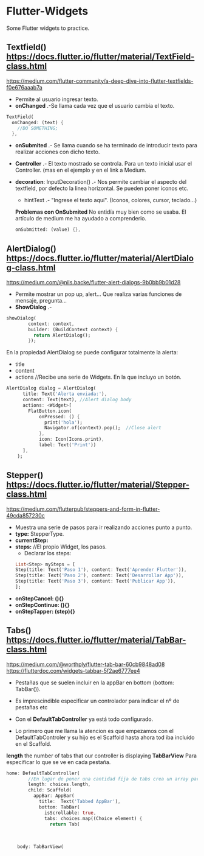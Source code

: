 # Flutter-Widgets
Some Flutter widgets to practice.

## Textfield() https://docs.flutter.io/flutter/material/TextField-class.html
https://medium.com/flutter-community/a-deep-dive-into-flutter-textfields-f0e676aaab7a

- Permite al usuario ingresar texto.
- **onChanged** .-Se llama cada vez que el usuario cambia el texto.
``` Dart
TextField(
  onChanged: (text) {
    //DO SOMETHING;
  },
  ```
- **onSubmited** .- Se llama cuando se ha terminado de introducir texto para realizar acciones con dicho texto.
- **Controller** .- El texto mostrado se controla. Para un texto inicial usar el Controller. (mas en el ejemplo y en el link a Medium.
- **decoration**: InputDecoration() .- Nos permite cambiar el aspecto del textfield, por defecto la linea horizontal. Se pueden poner iconos etc.
  - hintText .- "Ingrese el texto aquí". (Iconos, colores, cursor, teclado...)
  
  **Problemas con OnSubmited**
  No entidía muy bien como se usaba. El artículo de medium me ha ayudado a comprenderlo.
  ```Dart
  onSubmitted: (value) {},
  ```

## AlertDialog()  https://docs.flutter.io/flutter/material/AlertDialog-class.html
https://medium.com/@nils.backe/flutter-alert-dialogs-9b0bb9b01d28

- Permite mostrar un pop up, alert... Que realiza varias funciones de mensaje, pregunta...
- **ShowDialog** .-
``` Dart
showDialog(
        context: context,
        builder: (BuildContext context) {
          return AlertDialog();
        });
```
En la propiedad AlertDialog se puede configurar totalmente la alerta:
- title
- content
- actions //Recibe una serie de Widgets. En la que incluyo un botón.

``` Dart
AlertDialog dialog = AlertDialog(
      title: Text('Alerta enviada:'),
      content: Text(text), //Alert dialog body
      actions: <Widget>[
        FlatButton.icon(
            onPressed: () {
              print('hola');
              Navigator.of(context).pop();  //Close alert
            },
            icon: Icon(Icons.print),
            label: Text('Print'))
      ],
    );
```

## Stepper()  https://docs.flutter.io/flutter/material/Stepper-class.html
https://medium.com/flutterpub/steppers-and-form-in-flutter-49cda857230c

- Muestra una serie de pasos para ir realizando acciones punto a punto.
- **type:** StepperType.
- **currentStep:**
- **steps:** //El propio Widget, los pasos.
	- Declarar los steps:
	``` Dart
	List<Step> mySteps = [
    Step(title: Text('Paso 1'), content: Text('Aprender Flutter')),
    Step(title: Text('Paso 2'), content: Text('Desarrollar App')),
    Step(title: Text('Paso 3'), content: Text('Publicar App')),
	];
	``` 
- **onStepCancel: (){}**
- **onStepContinue: (){}**
- **onStepTapper: (step){}**

## Tabs() https://docs.flutter.io/flutter/material/TabBar-class.html
https://medium.com/@worthply/flutter-tab-bar-60cb9848ad08
https://flutterdoc.com/widgets-tabbar-5f2ae6777ee4

- Pestañas que se suelen incluir en la appBar en bottom (bottom: TabBar()). 

- Es imprescindible especificar un controlador para indicar el nº de pestañas etc
- Con el **DefaultTabController** ya está todo configurado.
- Lo primero que me llama la atencion es que empezamos con el DefaultTabControler y su hijo es el Scaffold
hasta ahora tod iba incluido en el Scaffold.

**length** the number of tabs that our controller is displaying
**TabBarView** Para especificar lo que se ve en cada pestaña.

``` Dart
home: DefaultTabController(
        //En lugar de poner una cantidad fija de tabs crea un array para ir añadiendo.
        length: choices.length,
        child: Scaffold(
          appBar: AppBar(
            title:  Text('Tabbed AppBar'),
            bottom: TabBar(
              isScrollable: true,
              tabs: choices.map((Choice element) {
                return Tab(
				
				
				
	body: TabBarView(			
```



